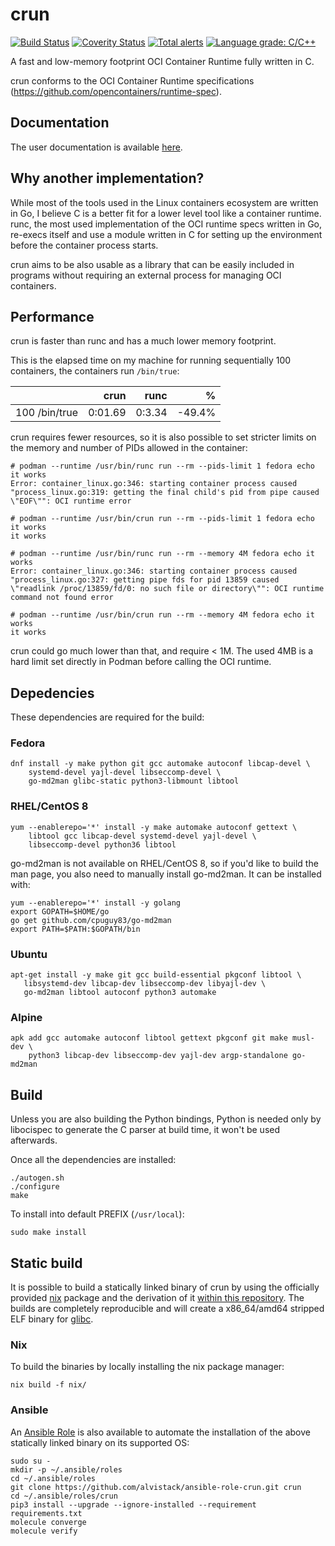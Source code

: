 # crun

[![Build Status](https://travis-ci.org/containers/crun.svg?branch=master)](https://travis-ci.org/containers/crun)
[![Coverity Status](https://scan.coverity.com/projects/17787/badge.svg)](https://scan.coverity.com/projects/giuseppe-crun)
[![Total alerts](https://img.shields.io/lgtm/alerts/g/containers/crun.svg?logo=lgtm&logoWidth=18)](https://lgtm.com/projects/g/containers/crun/alerts/)
[![Language grade: C/C++](https://img.shields.io/lgtm/grade/cpp/g/containers/crun.svg?logo=lgtm&logoWidth=18)](https://lgtm.com/projects/g/containers/crun/context:cpp)

A fast and low-memory footprint OCI Container Runtime fully written in
C.

crun conforms to the OCI Container Runtime specifications
(<https://github.com/opencontainers/runtime-spec>).

## Documentation

The user documentation is available [here](crun.1.md).

## Why another implementation?

While most of the tools used in the Linux containers ecosystem are
written in Go, I believe C is a better fit for a lower level tool like a
container runtime. runc, the most used implementation of the OCI runtime
specs written in Go, re-execs itself and use a module written in C for
setting up the environment before the container process starts.

crun aims to be also usable as a library that can be easily included in
programs without requiring an external process for managing OCI
containers.

## Performance

crun is faster than runc and has a much lower memory footprint.

This is the elapsed time on my machine for running sequentially 100
containers, the containers run `/bin/true`:

|               |    crun |   runc |       % |
| ------------- | ------: | -----: | ------: |
| 100 /bin/true | 0:01.69 | 0:3.34 | \-49.4% |

crun requires fewer resources, so it is also possible to set stricter
limits on the memory and number of PIDs allowed in the container:

``` shell
# podman --runtime /usr/bin/runc run --rm --pids-limit 1 fedora echo it works
Error: container_linux.go:346: starting container process caused "process_linux.go:319: getting the final child's pid from pipe caused \"EOF\"": OCI runtime error

# podman --runtime /usr/bin/crun run --rm --pids-limit 1 fedora echo it works
it works

# podman --runtime /usr/bin/runc run --rm --memory 4M fedora echo it works
Error: container_linux.go:346: starting container process caused "process_linux.go:327: getting pipe fds for pid 13859 caused \"readlink /proc/13859/fd/0: no such file or directory\"": OCI runtime command not found error

# podman --runtime /usr/bin/crun run --rm --memory 4M fedora echo it works
it works
```

crun could go much lower than that, and require \< 1M. The used 4MB is a
hard limit set directly in Podman before calling the OCI runtime.

## Depedencies

These dependencies are required for the build:

### Fedora

``` shell
dnf install -y make python git gcc automake autoconf libcap-devel \
    systemd-devel yajl-devel libseccomp-devel \
    go-md2man glibc-static python3-libmount libtool
```

### RHEL/CentOS 8

``` shell
yum --enablerepo='*' install -y make automake autoconf gettext \
    libtool gcc libcap-devel systemd-devel yajl-devel \
    libseccomp-devel python36 libtool
```

go-md2man is not available on RHEL/CentOS 8, so if you'd like to build
the man page, you also need to manually install go-md2man. It can be
installed with:

``` shell
yum --enablerepo='*' install -y golang
export GOPATH=$HOME/go
go get github.com/cpuguy83/go-md2man
export PATH=$PATH:$GOPATH/bin
```

### Ubuntu

``` shell
apt-get install -y make git gcc build-essential pkgconf libtool \
   libsystemd-dev libcap-dev libseccomp-dev libyajl-dev \
   go-md2man libtool autoconf python3 automake
```

### Alpine

``` shell
apk add gcc automake autoconf libtool gettext pkgconf git make musl-dev \
    python3 libcap-dev libseccomp-dev yajl-dev argp-standalone go-md2man
```

## Build

Unless you are also building the Python bindings, Python is needed only
by libocispec to generate the C parser at build time, it won't be used
afterwards.

Once all the dependencies are installed:

``` shell
./autogen.sh
./configure
make
```

To install into default PREFIX (`/usr/local`):

``` shell
sudo make install
```

## Static build

It is possible to build a statically linked binary of crun by using the
officially provided
[nix](https://nixos.org/nixos/packages.html?attr=crun&channel=nixpkgs-unstable&query=crun)
package and the derivation of it [within this repository](nix/). The
builds are completely reproducible and will create a x86\_64/amd64
stripped ELF binary for [glibc](https://www.gnu.org/software/libc).

### Nix

To build the binaries by locally installing the nix package manager:

``` shell
nix build -f nix/
```

### Ansible

An [Ansible Role](https://github.com/alvistack/ansible-role-crun) is
also available to automate the installation of the above statically
linked binary on its supported OS:

``` shell
sudo su -
mkdir -p ~/.ansible/roles
cd ~/.ansible/roles
git clone https://github.com/alvistack/ansible-role-crun.git crun
cd ~/.ansible/roles/crun
pip3 install --upgrade --ignore-installed --requirement requirements.txt
molecule converge
molecule verify
```
